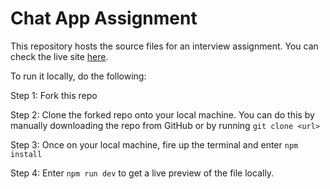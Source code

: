 # Chat App Assignment

This repository hosts the source files for an interview assignment. You can check the live site [here](https://basil-chat-app.netlify.app/).

To run it locally, do the following:

Step 1: Fork this repo

Step 2: Clone the forked repo onto your local machine. You can do this by manually downloading the repo from GitHub or by running `git clone <url>`

Step 3: Once on your local machine, fire up the terminal and enter `npm install`

Step 4: Enter `npm run dev` to get a live preview of the file locally.